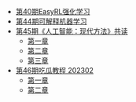 <!-- docs/_sidebar.md -->

<!-- * [Home](/) -->
* [第40期EasyRL强化学习](/rl/easyrl)
* [第44期可解释机器学习](/xai/xailearn)
* [第45期《人工智能：现代方法》共读](/aima/README.md)
    * [第一章](/aima/aimanote.md)
    * [第二章](/aima/aimanote_chap2.md)
    * [第三章](/aima/aimanote_chap3.md)
* [第46期吃瓜教程 202302](/melon/README.md)
    * [第一章](/melon/melon_chap1.md)
    * [第二章](/melon/melon_chap2.md)
